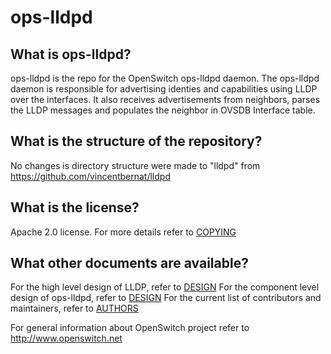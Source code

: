 ops-lldpd
===========

What is ops-lldpd?
--------------------
ops-lldpd is the repo for the OpenSwitch ops-lldpd daemon. The ops-lldpd daemon is responsible for advertising identies and capabilities using LLDP over the interfaces. It also receives advertisements from neighbors, parses the LLDP messages and populates the neighbor in OVSDB Interface table.

What is the structure of the repository?
----------------------------------------
No changes is directory structure were made to "lldpd" from https://github.com/vincentbernat/lldpd

What is the license?
--------------------
Apache 2.0 license. For more details refer to [COPYING](https://git.openswitch.net/cgit/openswitch/ops-lldpd/tree/COPYING)

What other documents are available?
-----------------------------------
For the high level design of LLDP, refer to [DESIGN](http://openswitch.net/documents/user/lldp_design)
For the component level design of ops-lldpd, refer to [DESIGN](https://www.openswitch.net/documents/dev/ops-lldpd/DESIGN)
For the current list of contributors and maintainers, refer to [AUTHORS](https://git.openswitch.net/cgit/openswitch/ops-lldpd/tree/AUTHORS.md)

For general information about OpenSwitch project refer to http://www.openswitch.net

